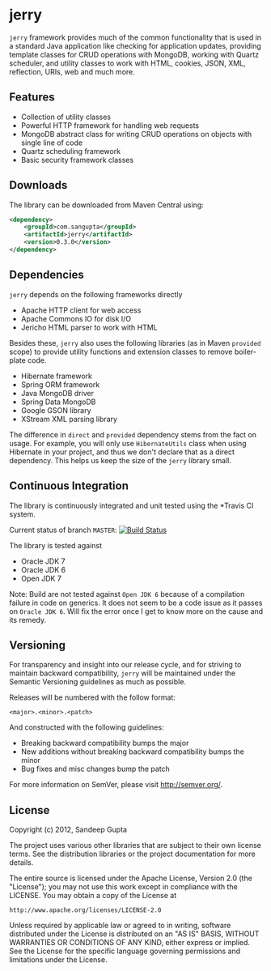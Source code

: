 jerry
=====

`jerry` framework provides much of the common functionality that is used in a standard Java application like checking for application updates, providing template classes for CRUD operations with MongoDB, working with Quartz scheduler, and utility classes to work with HTML, cookies, JSON, XML, reflection, URIs, web and much more.

Features
--------
* Collection of utility classes
* Powerful HTTP framework for handling web requests
* MongoDB abstract class for writing CRUD operations on objects with single line of code
* Quartz scheduling framework
* Basic security framework classes

Downloads
---------

The library can be downloaded from Maven Central using:

```xml
<dependency>
    <groupId>com.sangupta</groupId>
    <artifactId>jerry</artifactId>
    <version>0.3.0</version>
</dependency>
```

Dependencies
------------

`jerry` depends on the following frameworks directly

* Apache HTTP client for web access
* Apache Commons IO for disk I/O
* Jericho HTML parser to work with HTML

Besides these, `jerry` also uses the following libraries (as in Maven `provided` scope) to provide utility functions and extension classes to remove boiler-plate code.

* Hibernate framework
* Spring ORM framework
* Java MongoDB driver
* Spring Data MongoDB
* Google GSON library
* XStream XML parsing library

The difference in `direct` and `provided` dependency stems from the fact on usage. For example, you will only use `HibernateUtils` class when using Hibernate in your project, and thus we don't declare that as a direct dependency. This helps us keep the size of the `jerry` library small.

Continuous Integration
----------------------
The library is continuously integrated and unit tested using the *Travis CI system.

Current status of branch `MASTER`: [![Build Status](https://secure.travis-ci.org/sangupta/jerry.png?branch=master)](http://travis-ci.org/sangupta/jerry)

The library is tested against

* Oracle JDK 7
* Oracle JDK 6
* Open JDK 7

Note: Build are not tested against `Open JDK 6` because of a compilation failure in code on generics. It does not seem to be a code issue as it passes on `Oracle JDK 6`. Will fix the error once I get to know more on the cause and its remedy.

Versioning
----------

For transparency and insight into our release cycle, and for striving to maintain backward compatibility, 
`jerry` will be maintained under the Semantic Versioning guidelines as much as possible.

Releases will be numbered with the follow format:

`<major>.<minor>.<patch>`

And constructed with the following guidelines:

* Breaking backward compatibility bumps the major
* New additions without breaking backward compatibility bumps the minor
* Bug fixes and misc changes bump the patch

For more information on SemVer, please visit http://semver.org/.

License
-------
	
Copyright (c) 2012, Sandeep Gupta

The project uses various other libraries that are subject to their
own license terms. See the distribution libraries or the project
documentation for more details.

The entire source is licensed under the Apache License, Version 2.0 
(the "License"); you may not use this work except in compliance with
the LICENSE. You may obtain a copy of the License at

	http://www.apache.org/licenses/LICENSE-2.0

Unless required by applicable law or agreed to in writing, software
distributed under the License is distributed on an "AS IS" BASIS,
WITHOUT WARRANTIES OR CONDITIONS OF ANY KIND, either express or implied.
See the License for the specific language governing permissions and
limitations under the License.

